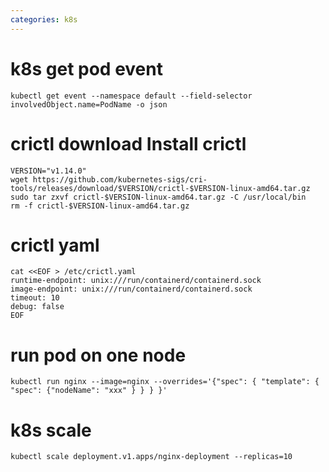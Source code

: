 ```yaml
---
categories: k8s
---
```


# k8s get pod event
```
kubectl get event --namespace default --field-selector involvedObject.name=PodName -o json
```

# crictl download Install crictl
```
VERSION="v1.14.0"
wget https://github.com/kubernetes-sigs/cri-tools/releases/download/$VERSION/crictl-$VERSION-linux-amd64.tar.gz
sudo tar zxvf crictl-$VERSION-linux-amd64.tar.gz -C /usr/local/bin
rm -f crictl-$VERSION-linux-amd64.tar.gz
```
# crictl yaml
```
cat <<EOF > /etc/crictl.yaml
runtime-endpoint: unix:///run/containerd/containerd.sock
image-endpoint: unix:///run/containerd/containerd.sock
timeout: 10
debug: false
EOF

```

# run pod on one node
```
kubectl run nginx --image=nginx --overrides='{"spec": { "template": { "spec": {"nodeName": "xxx" } } } }'
```

# k8s scale
```
kubectl scale deployment.v1.apps/nginx-deployment --replicas=10
```

